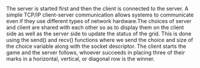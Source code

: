 The server is started first and then the client is connected to the server. A simple TCP/IP client-server communication allows systems to communicate even if they use different types of network hardware.The choices of server and client are shared with each other so as to display them on the client side as well as the server side to update the status of the grid. This is done using the send() and recv() functions where we send the choice and size of the choice variable along with the socket descriptor. The client starts the game and the server follows, whoever succeeds in placing three of their marks in a horizontal, vertical, or diagonal row is the winner.
